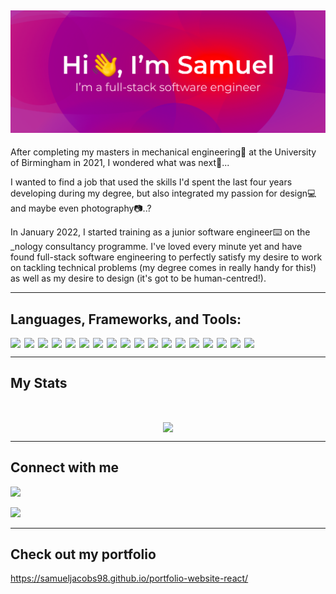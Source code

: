 ## ![](./assets/images/header.png)

After completing my masters in mechanical engineering🚀 at the University of Birmingham in 2021, I wondered what was next🤔...

I wanted to find a job that used the skills I'd spent the last four years developing during my degree, but also integrated my passion for design💻 and maybe even photography📷..?

In January 2022, I started training as a junior software engineer⌨️ on the \_nology consultancy programme. I've loved every minute yet and have found full-stack software engineering to perfectly satisfy my desire to work on tackling technical problems (my degree comes in really handy for this!) as well as my desire to design (it's got to be human-centred!).

---

## Languages, Frameworks, and Tools:

<div style="display: flex; justify-content: flex-start; flex-wrap: wrap; gap: 6px">
<!-- html5 -->
<img src="https://img.shields.io/badge/-HTML5-blueviolet?logo=html5" />

<!-- html canvas -->
<img src="https://img.shields.io/badge/-HTML%20Canvas-blueviolet?logo=html5" />

<!-- css3 -->
<img src="https://img.shields.io/badge/-CSS-blueviolet?logo=css3" />

<!-- scss -->
<img src="https://img.shields.io/badge/-SCSS-blueviolet?logo=sass" />

<!-- javascript -->
<img src="https://img.shields.io/badge/-JavaScript-blueviolet?logo=javascript" />

<!-- jest -->
<img src="https://img.shields.io/badge/-Jest-blueviolet?logo=jest" />

<!-- React -->
<img src="https://img.shields.io/badge/-ReactJS-blueviolet?logo=react" />

<!-- java -->
<img src="https://img.shields.io/badge/-Java-blueviolet?logo=java" />

<!-- junit -->
<img src="https://img.shields.io/badge/-Junit-blueviolet?logo=java" />

<!-- npm -->
<img src="https://img.shields.io/badge/-npm-blueviolet?logo=npm" />

<!-- adobe creative cloud -->
<img src="https://img.shields.io/badge/-Adobe%20Creative%20Cloud-blueviolet?logo=adobe-creative-cloud" />
  
<!-- SolidWorks -->
<img src="https://img.shields.io/badge/-SolidWorks-blueviolet" />
    
<!-- Spring boot -->
<img src="https://img.shields.io/badge/-Spring%20Boot-blueviolet?logo=spring" />
  
<!-- Eleventy -->
<img src="https://img.shields.io/badge/-Eleventy-blueviolet?logo=eleventy" />
  
<!-- Netlify CMS -->
<img src="https://img.shields.io/badge/-Netlify%20CMS-blueviolet?logo=netlify" />
  
<!-- Google Cloud Platform -->
<img src="https://img.shields.io/badge/-Google%20Cloud%20Platform-blueviolet?logo=google-cloud" />
  
<!-- MySQL -->
<img src="https://img.shields.io/badge/-MySQL-blueviolet?logo=mysql" />
  
  
<!-- Postman -->
<img src="https://img.shields.io/badge/-Postman-blueviolet?logo=postman" />
</div>

---

## My Stats

<div style="display: flex; width: 100%; justify-content: center; padding-top: 2rem;"><img src="https://github-readme-stats.vercel.app/api/top-langs/?username=samueljacobs98&theme=react&hide_border=false&include_all_commits=true&count_private=true&layout=compact"/></div>

---

## Connect with me

<!-- LinkedIn -->
<a href="https://www.linkedin.com/in/samuel-j-66a84ba2/"><img src="https://img.shields.io/badge/LinkedIn-0077B5?style=for-the-badge&logo=linkedin&logoColor=white" /></a>

<!-- Instagram -->
<a href="https://www.instagram.com/_samuel.jacobs_/"><img src="https://img.shields.io/badge/Instagram-E4405F?style=for-the-badge&logo=instagram&logoColor=white" /></a>

---

## Check out my portfolio

https://samueljacobs98.github.io/portfolio-website-react/
